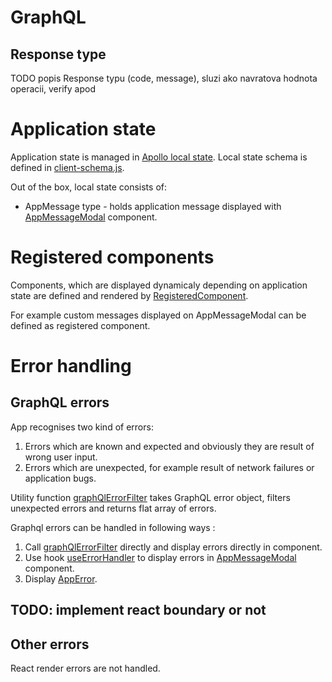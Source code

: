 # GraphQL

## Response type
TODO popis Response typu (code, message), sluzi ako navratova hodnota operacii, verify apod

# Application state

Application state is managed in [Apollo local state](https://www.apollographql.com/docs/react/data/local-state/). Local state schema is defined in [client-schema.js](../blob/master/lib/client-schema.js).

Out of the box, local state consists of:
* AppMessage type - holds application message displayed with [AppMessageModal](../blob/master/components/AppMessageModal.jsx) component.

# Registered components

Components, which are displayed dynamicaly depending on application state are defined and rendered by [RegisteredComponent](../blob/master/lib/hocs.js).

For example custom messages displayed on AppMessageModal can be defined as registered component.

# Error handling

## GraphQL errors

App recognises two kind of errors:
1. Errors which are known and expected and obviously they are result of wrong user input.
2. Errors which are unexpected, for example result of network failures or application bugs.

Utility function [graphQlErrorFilter](../blob/master/lib/tools.js) takes GraphQL error object, filters unexpected errors and returns flat array of errors.

Graphql errors can be handled in following ways :
1. Call [graphQlErrorFilter](../blob/master/lib/tools.js) directly and display errors directly in component. 
2. Use hook [useErrorHandler](../blob/master/lib/hooks.js) to display errors in [AppMessageModal](../blob/master/components/AppMessageModal.jsx) component.
3. Display [AppError](../blob/master/components/ui/AppError.jsx).
 
## TODO: implement react boundary or not

## Other errors
React render errors are not handled.

